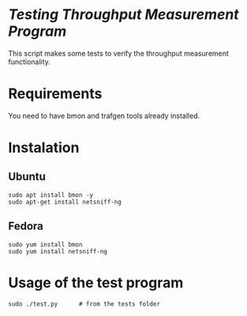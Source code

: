 # ***Testing Throughput Measurement Program*** #
This script makes some tests to verify the throughput measurement functionality.

# Requirements
You need to have bmon and trafgen tools already installed.

# Instalation
## Ubuntu
    sudo apt install bmon -y
    sudo apt-get install netsniff-ng


## Fedora
    sudo yum install bmon
    sudo yum install netsniff-ng

# Usage of the test program
    sudo ./test.py      # from the tests folder